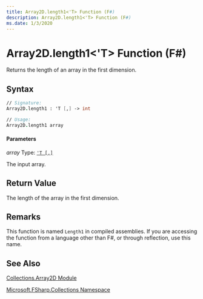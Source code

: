 ```yaml
---
title: Array2D.length1<'T> Function (F#)
description: Array2D.length1<'T> Function (F#)
ms.date: 1/3/2020
---
```


# Array2D.length1<'T> Function (F#)

Returns the length of an array in the first dimension.

## Syntax

```fsharp
// Signature:
Array2D.length1 : 'T [,] -> int

// Usage:
Array2D.length1 array
```

#### Parameters
*array*
Type: [`'T [,]`](../core.['t]-type-2d-[fsharp].md)

The input array.

## Return Value

The length of the array in the first dimension.

## Remarks
This function is named `Length1` in compiled assemblies. If you are accessing the function from a language other than F#, or through reflection, use this name.

## See Also
[Collections.Array2D Module](Collections.Array2D-Module.md)

[Microsoft.FSharp.Collections Namespace](../Microsoft.FSharp.Collections-Namespace.md)